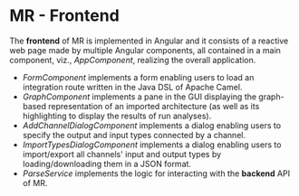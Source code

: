 # MR - Frontend

The **frontend** of MR is implemented in Angular and it consists of a reactive web page made by multiple Angular components, all contained in a main component, viz., *AppComponent*, realizing the overall application. 
* *FormComponent* implements a form enabling users to load an integration route written in the Java DSL of Apache Camel.
* *GraphComponent* implements a pane in the GUI displaying the graph-based representation of an imported architecture (as well as its highlighting to display the results of run analyses).
* *AddChannelDialogComponent* implements a dialog enabling users to specify the output and input types connected by a channel.
* *ImportTypesDialogComponent* implements a dialog enabling users to import/export all channels' input and output types by loading/downloading them in a JSON format.
* *ParseService* implements the logic for interacting with the **backend** API of MR.
